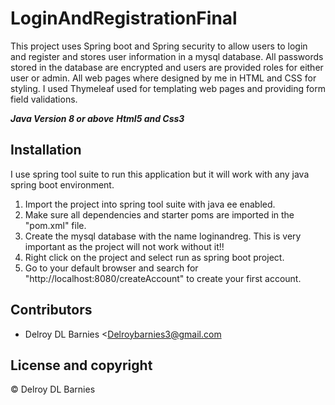 # LoginAndRegistrationFinal
This project uses Spring boot and Spring security to allow users to login and register and stores user information in a mysql database. 
All passwords stored in the database are encrypted and users are provided roles for either user or admin. 
All web pages where designed by me in HTML and CSS for styling. 
I used Thymeleaf used for templating web pages and providing form field validations.


***Java Version 8 or above***
***Html5 and Css3***


## Installation

I use spring tool suite to run this application but it will work with any java spring boot environment. 

1. Import the project into spring tool suite with java ee enabled.
2. Make sure all dependencies and starter poms are imported in the "pom.xml" file.
3. Create the mysql database with the name loginandreg. This is very important as the project will not work without it!!
4. Right click on the project and select run as spring boot project.
5. Go to your default browser and search for "http://localhost:8080/createAccount" to create your first account.

## Contributors

- Delroy DL Barnies <Delroybarnies3@gmail.com

## License and copyright

© Delroy DL Barnies
